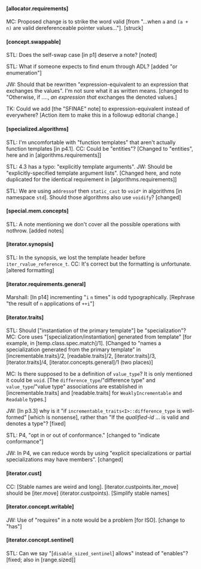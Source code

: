 #### [allocator.requirements]
MC: Proposed change is to strike the word valid [from "...when `a` and `(a + n)` are
valid dereferenceable pointer values..."]. [struck]

#### [concept.swappable]
STL: Does the self-swap case [in p1] deserve a note? [noted]

STL: What if someone expects to find enum through ADL? [added "or enumeration"]

JW: Should that be rewritten "expression-equivalent to an expression that exchanges the values". I'm not sure what it as written means. [changed to "Otherwise, if ...., *an expression that* exchanges the denoted values.]

TK: Could we add [the "SFINAE" note] to expression-equivalent instead of everywhere? [Action item to make this in a followup editorial change.]

#### [specialized.algorithms]
STL: I'm uncomfortable with "function templates" that aren't actually function templates [in p4.1]. CC: Could be "entities"? [Changed to "entities", here and in [algorithms.requirements]]

STL: 4.3 has a typo: "explicitly template arguments". JW: Should be "explicitly-specified template argument lists". [Changed here, and note duplicated for the identical requirement in [algorithms.requirements]]

STL: We are using `addressof` then `static_cast` to `void*` in algorithms [in namespace `std`]. Should those algorithms also use `voidify`? [changed]

#### [special.mem.concepts]
STL: A note mentioning we don't cover all the possible operations with nothrow. [added notes]

#### [iterator.synopsis]
STL: In the synopsis, we lost the template header before `iter_rvalue_reference_t`. CC: It's correct but the formatting is unfortunate. [altered formatting]

#### [iterator.requirements.general]
Marshall: [In p14] incrementing "`i` `n` times" is odd typographically. [Rephrase "the result of `n` applications of `++i`"]

#### [iterator.traits]
STL: Should ["instantiation of the primary template"] be "specialization"? MC: Core uses "[specialization/instantiation] generated from template" [for example, in [temp.class.spec.match]/1]. [Changed to "names a specialization generated from the primary template" in [incrementable.traits]/2, [readable.traits]/2, [iterator.traits]/3, [iterator.traits]/4, [iterator.concepts.general]/1 (two places)]

MC: Is there supposed to be a definition of `value_type`? It is only mentioned it could be `void`. [The `difference_type`/"difference type" and `value_type`/"value type" associations are established in [incrementable.traits] and [readable.traits] for `WeaklyIncrementable` and `Readable` types.]

JW: [In p3.3] why is it "if `incrementable_traits<I>::difference_type` is well-formed" [which is nonsense], rather than "If the *qualified-id* ... is valid and denotes a type"? [fixed]

STL: P4, "opt in or out of conformance." [changed to "indicate conformance"]

JW: In P4, we can reduce words by using "explicit specializations or partial specializations may have members". [changed]

#### [iterator.cust]
CC: [Stable names are weird and long]. [iterator.custpoints.iter_move] should be [iter.move] (iterator.custpoints). [Simplify stable names]

#### [iterator.concept.writable]
JW: Use of "requires" in a note would be a problem [for ISO]. [change to "has"]

#### [iterator.concept.sentinel]
STL: Can we say "[`disable_sized_sentinel`] allows" instead of "enables"? [fixed; also in [range.sized]]
